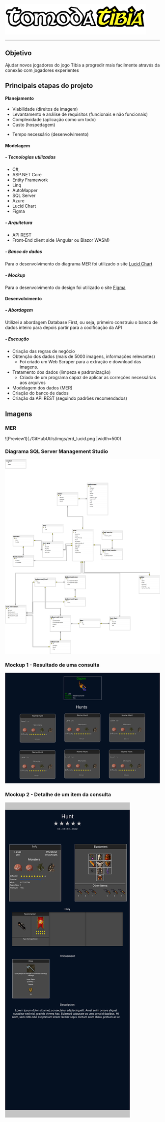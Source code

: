 ![Preview1](./GitHubUtils/imgs/logo_grande.png)  

- - - -

## Objetivo

Ajudar novos jogadores do jogo Tibia a progredir mais facilmente através da conexão com jogadores experientes
 
## Principais etapas do projeto  

#### Planejamento

- Viabilidade (direitos de imagem)
- Levantamento e análise de requisitos (funcionais e não funcionais)
- Complexidade (aplicação como um todo)
- Custo (hospedagem)
* Tempo necessário (desenvolvimento)


#### Modelagem
##### - Tecnologias utilizadas
- C#,
- ASP.NET Core
- Entity Framework
- Linq
- AutoMapper
- SQL Server
- Azure
- Lucid Chart
- Figma

##### - Arquitetura
- API REST
- Front-End client side (Angular ou Blazor WASM)


##### - Banco de dados
Para o desenvolvimento do diagrama MER foi utilizado o site [Lucid Chart](https://www.lucidchart.com/ "Lucid Chart")

##### - Mockup
Para o desenvolvimento do design foi utilizado o site [Figma](http://https://www.figma.com/ "Figma")


#### Desenvolvimento
##### - Abordagem
Utilizei a abordagem Database First, ou seja, primeiro construiu o banco de dados inteiro para depois partir para a codificação da API

##### - Execução
- Criação das regras de negócio
- Obtenção dos dados (mais de 5000 imagens, informações relevantes) 
  - Foi criado um Web Scraper para a extração e download das imagens.
- Tratamento dos dados (limpeza e padronização)
  - Criado de um programa capaz de aplicar as correções necessárias aos arquivos
- Modelagem dos dados (MER)
- Criação do banco de dados
- Criação da API REST (seguindo padrões recomendados)


## Imagens

### MER
![Preview1](./GitHubUtils/imgs/erd_lucid.png |width=500)

### Diagrama SQL Server Management Studio
![Preview1](./GitHubUtils/imgs/erd_db.png)  

### Mockup 1 - Resultado de uma consulta
![Preview1](./GitHubUtils/imgs/search_result.png)  

### Mockup 2 - Detalhe de um item da consulta
![Preview1](./GitHubUtils/imgs/hunt_detail.png)  


